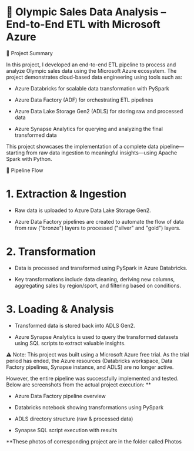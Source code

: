 # 🏅 Olympic Sales Data Analysis – End-to-End ETL with Microsoft Azure

📌 Project Summary

In this project, I developed an end-to-end ETL pipeline to process and analyze Olympic sales data using the Microsoft Azure ecosystem. The project demonstrates cloud-based data engineering using tools such as:

* Azure Databricks for scalable data transformation with PySpark

* Azure Data Factory (ADF) for orchestrating ETL pipelines

* Azure Data Lake Storage Gen2 (ADLS) for storing raw and processed data

* Azure Synapse Analytics for querying and analyzing the final transformed data

This project showcases the implementation of a complete data pipeline—starting from raw data ingestion to meaningful insights—using Apache Spark with Python.

🧱 Pipeline Flow

# 1. Extraction & Ingestion

* Raw data is uploaded to Azure Data Lake Storage Gen2.

* Azure Data Factory pipelines are created to automate the flow of data from raw ("bronze") layers to processed ("silver" and "gold") layers.

# 2. Transformation

* Data is processed and transformed using PySpark in Azure Databricks.

* Key transformations include data cleaning, deriving new columns, aggregating sales by region/sport, and filtering based on conditions.

# 3. Loading & Analysis

* Transformed data is stored back into ADLS Gen2.

* Azure Synapse Analytics is used to query the transformed datasets using SQL scripts to extract valuable insights.





⚠️ Note: This project was built using a Microsoft Azure free trial. As the trial period has ended, the Azure resources (Databricks workspace, Data Factory pipelines, Synapse instance, and ADLS) are no longer active.

However, the entire pipeline was successfully implemented and tested. Below are screenshots from the actual project execution: **

* Azure Data Factory pipeline overview

* Databricks notebook showing transformations using PySpark

* ADLS directory structure (raw & processed data)

* Synapse SQL script execution with results

**These photos of corresponding project are in the folder called Photos 



